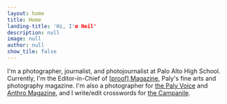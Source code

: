 ```yaml
---
layout: home
title: Home
landing-title: 'Hi, I'm Neil'
description: null
image: null
author: null
show_tile: false
---
```


I'm a photographer, journalist, and photojournalist at Palo Alto High School. Currently, I'm the Editor-in-Chief of <a href="https://issuu.com/proofpaly">[proof] Magazine</a>, Paly's fine arts and photography magazine. I'm also a photographer for <a href="https://palyvoice.com/">the Paly Voice</a> and <a href="https://anthromagazine.org/">Anthro Magazine</a>, and I write/edit crosswords for <a href="https://thecampanile.org/crossword/">the Campanile</a>.